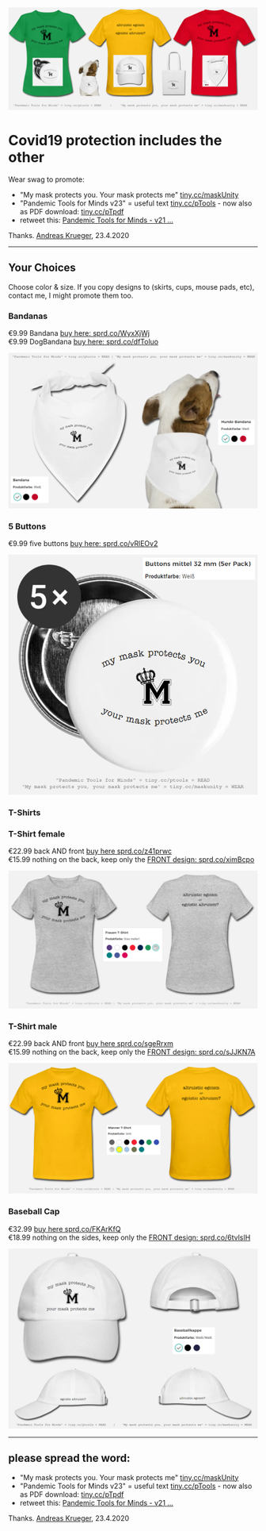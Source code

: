 ![all products maskunity](pics/maskunity-products.png)
---

# Covid19 protection includes the other
Wear swag to promote:

* "My mask protects you. Your mask protects me" [tiny.cc/maskUnity](http://tiny.cc/maskUnity)
* "Pandemic Tools for Minds v23" = useful text [tiny.cc/pTools](http://tiny.cc/pTools) - now also as PDF download: [tiny.cc/pTpdf](http://tiny.cc/pTpdf)
* retweet this: [Pandemic Tools for Minds - v21 ...](https://twitter.com/drandreaskruger/status/1251538175132078080)

Thanks. [Andreas Krueger](https://medium.com/@andreaskruger/), 23.4.2020


---

## Your Choices
Choose color & size. If you copy designs to (skirts, cups, mouse pads, etc), contact me, I might promote them too.

### Bandanas

€9.99 Bandana [buy here: sprd.co/WyxXjWj](https://sprd.co/WyxXjWj)  
€9.99 DogBandana [buy here: sprd.co/dfToluo](https://sprd.co/dfToluo)  

![bandanas](pics/bandanas.png)

### 5 Buttons

€9.99 five buttons [buy here: sprd.co/vRlEOv2](https://sprd.co/vRlEOv2)  
 
![buttons](pics/buttons.png)

### T-Shirts 

### T-Shirt female
€22.99 back AND front [buy here sprd.co/z41prwc](https://sprd.co/z41prwc)  
€15.99 nothing on the back, keep only the [FRONT design: sprd.co/ximBcpo](https://sprd.co/ximBcpo)  

![T-shirt-female](pics/Tshirt-female.png)

### T-Shirt male
€22.99 back AND front [buy here sprd.co/sgeRrxm](https://sprd.co/sgeRrxm)  
€15.99 nothing on the back, keep only the [FRONT design: sprd.co/sJJKN7A](https://sprd.co/sJJKN7A)  

![T-shirt-male](pics/Tshirt-male.png)


### Baseball Cap

€32.99 [buy here sprd.co/FKArKfQ](https://sprd.co/FKArKfQ)  
€18.99 nothing on the sides, keep only the [FRONT design: sprd.co/6tvlsIH](https://sprd.co/6tvlsIH)

![baseballcap](pics/baseballcap.png)

---

## please spread the word:


* "My mask protects you. Your mask protects me" [tiny.cc/maskUnity](http://tiny.cc/maskUnity)
* "Pandemic Tools for Minds v23" = useful text [tiny.cc/pTools](http://tiny.cc/pTools) - now also as PDF download: [tiny.cc/pTpdf](http://tiny.cc/pTpdf)
* retweet this: [Pandemic Tools for Minds - v21 ...](https://twitter.com/drandreaskruger/status/1251538175132078080)

Thanks. [Andreas Krueger](https://medium.com/@andreaskruger/), 23.4.2020

